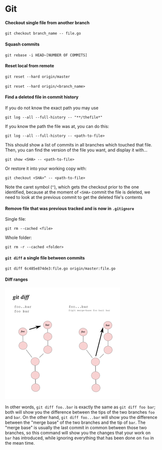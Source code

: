 # Git

#### Checkout single file from another branch

```
git checkout branch_name -- file.go
```

#### Squash commits

```
git rebase -i HEAD~[NUMBER OF COMMITS]
```

#### Reset local from remote

```
git reset --hard origin/master

git reset --hard origin/<branch_name>
```

#### Find a deleted file in commit history

If you do not know the exact path you may use

```
git log --all --full-history -- "**/thefile*"
```

If you know the path the file was at, you can do this:

```
git log --all --full-history -- <path-to-file>
```

This should show a list of commits in all branches which touched that file. Then, you can find the version of the file you want, and display it with...

```
git show <SHA> -- <path-to-file>
```

Or restore it into your working copy with:

```
git checkout <SHA>^ -- <path-to-file>
```

Note the caret symbol (`^`), which gets the checkout prior to the one identified, because at the moment of `<SHA>` commit the file is deleted, we need to look at the previous commit to get the deleted file's contents


#### Remove file that was previous tracked and is now in `.gitignore`

Single file:
```
git rm --cached <file>
```

Whole folder:
```
git rm -r --cached <folder>
```

#### `git diff` a single file between commits

```
git diff 6c485e874de3:file.go origin/master:file.go
```

#### Diff ranges

![it diff range help](./static/images/git-diff-help.png)

In other words, `git diff foo..bar` is exactly the same as `git diff foo bar`; both will show you the difference between the tips of the two branches `foo` and `bar`. On the other hand, `git diff foo...bar` will show you the difference between the "merge base" of the two branches and the tip of `bar`. The "merge base" is usually the last commit in common between those two branches, so this command will show you the changes that your work on `bar` has introduced, while ignoring everything that has been done on `foo` in the mean time.

